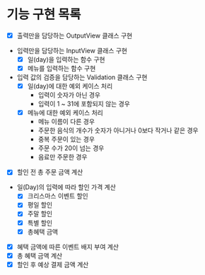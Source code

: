 # 기능 구현 목록
- [x] 출력만을 담당하는 OutputView 클래스 구현
- 입력만을 담당하는 InputView 클래스 구현
  - [x] 일(day)을 입력하는 함수 구현
  - [x] 메뉴를 입력하는 함수 구현
- 입력 값의 검증을 담당하는 Validation 클래스 구현
  - [x] 일(day)에 대한 예외 케이스 처리
    - 입력이 숫자가 아닌 경우
    - 입력이 1 ~ 31에 포함되지 않는 경우
  - [x] 메뉴에 대한 예외 케이스 처리
    - 메뉴 이름이 다른 경우
    - 주문한 음식의 개수가 숫자가 아니거나 0보다 작거나 같은 경우
    - 중복 주문이 있는 경우
    - 주문 수가 20이 넘는 경우
    - 음료만 주문한 경우
- [x] 할인 전 총 주문 금액 계산
- 일(Day)의 입력에 따라 할인 가격 계산
  - [x] 크리스마스 이벤트 할인
  - [x] 평일 할인
  - [x] 주말 할인
  - [x] 특별 할인
  - [x] 총혜택 금액
- [x] 혜택 금액에 따른 이벤트 배지 부여 계산
- [x] 총 혜택 금액 계산
- [x] 할인 후 예상 결제 금액 계산